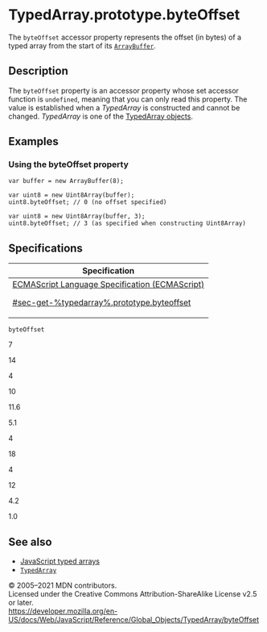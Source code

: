 # TypedArray.prototype.byteOffset

The `byteOffset` accessor property represents the offset (in bytes) of a typed array from the start of its [`ArrayBuffer`](../arraybuffer).

## Description

The `byteOffset` property is an accessor property whose set accessor function is `undefined`, meaning that you can only read this property. The value is established when a _TypedArray_ is constructed and cannot be changed. _TypedArray_ is one of the [TypedArray objects](../typedarray#typedarray_objects).

## Examples

### Using the byteOffset property

    var buffer = new ArrayBuffer(8);

    var uint8 = new Uint8Array(buffer);
    uint8.byteOffset; // 0 (no offset specified)

    var uint8 = new Uint8Array(buffer, 3);
    uint8.byteOffset; // 3 (as specified when constructing Uint8Array)

## Specifications

<table><thead><tr class="header"><th>Specification</th></tr></thead><tbody><tr class="odd"><td><a href="#">ECMAScript Language Specification (ECMAScript) 
<br/>


<span class="small">#sec-get-%typedarray%.prototype.byteoffset</span></a></td></tr></tbody></table>

`byteOffset`

7

14

4

10

11.6

5.1

4

18

4

12

4.2

1.0

## See also

-   [JavaScript typed arrays](https://developer.mozilla.org/en-US/docs/Web/JavaScript/Typed_arrays)
-   [`TypedArray`](../typedarray)

© 2005–2021 MDN contributors.  
Licensed under the Creative Commons Attribution-ShareAlike License v2.5 or later.  
<a href="https://developer.mozilla.org/en-US/docs/Web/JavaScript/Reference/Global_Objects/TypedArray/byteOffset" class="_attribution-link">https://developer.mozilla.org/en-US/docs/Web/JavaScript/Reference/Global_Objects/TypedArray/byteOffset</a>
